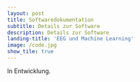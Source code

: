 ```yaml
---
layout: post
title: Softwaredokumentation
subtitle: Details zur Software
description: Details zur Software
landing-title: 'EEG und Machine Learning'
image: /code.jpg
show_tile: true
---
```


In Entwicklung.